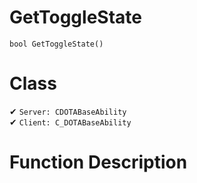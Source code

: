 # GetToggleState
```
bool GetToggleState()
```
# Class
✔ `Server: CDOTABaseAbility`  
✔ `Client: C_DOTABaseAbility`  

# Function Description

